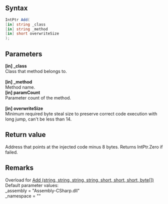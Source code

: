 ## Syntax
```c#
IntPtr Add(
[in] string _class
[in] string _method
[in] short overwriteSize
);
```   
## Parameters
**[in] _class**   
Class that method belongs to.   
<br>
**[in] _method**   
Method name.   
**[in] paramCount**   
Parameter count of the method.   
<br>
**[in] overwriteSize**   
Minimum required byte steal size to preserve correct code execution with long jump, can't be less than 14.   
## Return value
Address that points at the injected code minus 8 bytes.
Returns IntPtr.Zero if failed.   
## Remarks
Overload for 
[Add (string, string, string, string, short, short, short, byte[])](https://github.com/ru-mii/uhara/tree/main/doc/uhara2/tools/unitycs/jitsave/Add%20(string%2C%20string%2C%20string%2C%20string%2C%20short%2C%20short%2C%20short%2C%20byte%5B%5D))   
Default parameter values:   
_assembly = "Assembly-CSharp.dll"   
_namespace = ""
